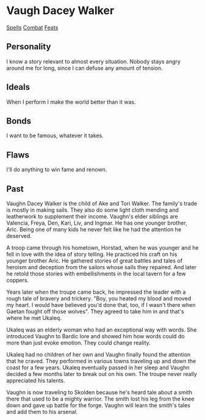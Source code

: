 Vaugh Dacey Walker
==================

[Spells](./spells.md)
[Combat](./combat.md)
[Feats](./feats.md)

Personality
-----------
I know a story relevant to almost every
situation. Nobody stays angry around me
for long, since I can defuse any amount
of tension.


Ideals
------
When I perform I make the world better
than it was.


Bonds
-----
I want to be famous, whatever it takes.


Flaws
-----
I'll do anything to win fame and
renown.



Past
----
Vaughn Dacey Walker is the child of Ake and Tori Walker. The family's trade is mostly in making sails. They also do some light cloth mending and leatherwork to supplement their income. Vaughn's elder siblings are Valencia, Freya, Den, Kari, Liv, and Ingmar. He has one younger brother, Aric. Being one of many kids he never felt like he had the attention he deserved. 

A troop came through his hometown, Horstad, when he was younger and he fell in love with the idea of story telling. He practiced his craft on his younger brother Aric. He gathered stories of great battles and tales of heroism and deception from the sailors whose sails they repaired. And later he retold those stories with embellishments in the local tavern for a few coppers.

Years later when the troupe came back, he impressed the leader with a rough tale of bravery and trickery. "Boy, you heated my blood and moved my heart. I would have believed you'd done that, too, if I wasn't there when Gaetan fought off those wolves".  They agreed to take him in and that's where he met Ukaleq.

Ukaleq was an elderly woman who had an exceptional way with words. She introduced Vaughn to Bardic lore and showed him how words could do more than just evoke emotion. They could change reality.

Ukaleq had no children of her own and Vaughn finally found the attention that he craved. They performed in various towns traveling up and down the coast for a few years. Ukaleq eventually passed in her sleep and Vaughn decided a few months later to break out on his own. The troupe never really appreciated his talents.

Vaughn is now traveling to Skolden because he's heard tale about a smith there that used to be a mighty warrior. The smith lost his leg from the knee down and gave up battle for the forge. Vaughn will learn the smith's tales and add them to his arsenal. 